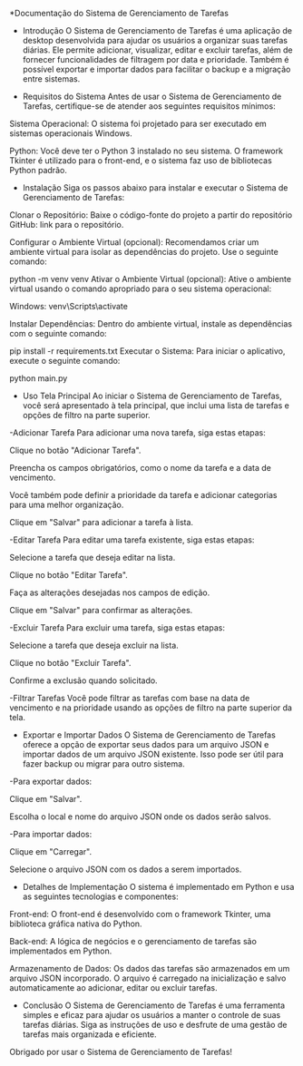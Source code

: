 *Documentação do Sistema de Gerenciamento de Tarefas

- Introdução
O Sistema de Gerenciamento de Tarefas é uma aplicação de desktop desenvolvida para ajudar os usuários a organizar suas tarefas diárias. Ele permite adicionar, visualizar, editar e excluir tarefas, além de fornecer funcionalidades de filtragem por data e prioridade. Também é possível exportar e importar dados para facilitar o backup e a migração entre sistemas.

- Requisitos do Sistema
Antes de usar o Sistema de Gerenciamento de Tarefas, certifique-se de atender aos seguintes requisitos mínimos:

Sistema Operacional: O sistema foi projetado para ser executado em sistemas operacionais Windows.

Python: Você deve ter o Python 3 instalado no seu sistema. O framework Tkinter é utilizado para o front-end, e o sistema faz uso de bibliotecas Python padrão.

- Instalação
Siga os passos abaixo para instalar e executar o Sistema de Gerenciamento de Tarefas:

Clonar o Repositório: Baixe o código-fonte do projeto a partir do repositório GitHub: link para o repositório.

Configurar o Ambiente Virtual (opcional): Recomendamos criar um ambiente virtual para isolar as dependências do projeto. Use o seguinte comando:

python -m venv venv
Ativar o Ambiente Virtual (opcional): Ative o ambiente virtual usando o comando apropriado para o seu sistema operacional:

Windows:
venv\Scripts\activate

Instalar Dependências: Dentro do ambiente virtual, instale as dependências com o seguinte comando:


pip install -r requirements.txt
Executar o Sistema: Para iniciar o aplicativo, execute o seguinte comando:

python main.py

- Uso
Tela Principal
Ao iniciar o Sistema de Gerenciamento de Tarefas, você será apresentado à tela principal, que inclui uma lista de tarefas e opções de filtro na parte superior.

-Adicionar Tarefa
Para adicionar uma nova tarefa, siga estas etapas:

Clique no botão "Adicionar Tarefa".

Preencha os campos obrigatórios, como o nome da tarefa e a data de vencimento.

Você também pode definir a prioridade da tarefa e adicionar categorias para uma melhor organização.

Clique em "Salvar" para adicionar a tarefa à lista.

-Editar Tarefa
Para editar uma tarefa existente, siga estas etapas:

Selecione a tarefa que deseja editar na lista.

Clique no botão "Editar Tarefa".

Faça as alterações desejadas nos campos de edição.

Clique em "Salvar" para confirmar as alterações.

-Excluir Tarefa
Para excluir uma tarefa, siga estas etapas:

Selecione a tarefa que deseja excluir na lista.

Clique no botão "Excluir Tarefa".

Confirme a exclusão quando solicitado.

-Filtrar Tarefas
Você pode filtrar as tarefas com base na data de vencimento e na prioridade usando as opções de filtro na parte superior da tela.

- Exportar e Importar Dados
O Sistema de Gerenciamento de Tarefas oferece a opção de exportar seus dados para um arquivo JSON e importar dados de um arquivo JSON existente. Isso pode ser útil para fazer backup ou migrar para outro sistema.

-Para exportar dados:

Clique em "Salvar".

Escolha o local e nome do arquivo JSON onde os dados serão salvos.

-Para importar dados:

Clique em "Carregar".

Selecione o arquivo JSON com os dados a serem importados.

- Detalhes de Implementação
O sistema é implementado em Python e usa as seguintes tecnologias e componentes:

Front-end: O front-end é desenvolvido com o framework Tkinter, uma biblioteca gráfica nativa do Python.

Back-end: A lógica de negócios e o gerenciamento de tarefas são implementados em Python.

Armazenamento de Dados: Os dados das tarefas são armazenados em um arquivo JSON incorporado. O arquivo é carregado na inicialização e salvo automaticamente ao adicionar, editar ou excluir tarefas.

- Conclusão
O Sistema de Gerenciamento de Tarefas é uma ferramenta simples e eficaz para ajudar os usuários a manter o controle de suas tarefas diárias. Siga as instruções de uso e desfrute de uma gestão de tarefas mais organizada e eficiente.

Obrigado por usar o Sistema de Gerenciamento de Tarefas!